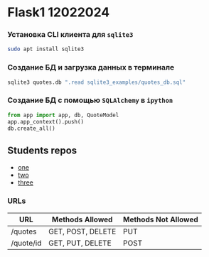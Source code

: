 # Flask1 12022024

### Установка CLI клиента для `sqlite3`
```bash
sudo apt install sqlite3
```
### Создание БД и загрузка данных в терминале
```bash
sqlite3 quotes.db ".read sqlite3_examples/quotes_db.sql"
```  

### Создание БД с помощью `SQLAlchemy` в `ipython`
```python
from app import app, db, QuoteModel
app.app_context().push()
db.create_all()
```

## Students repos
 - [one](https://github.com/coalesca/Flask1_12022024.git)  
 - [two](https://github.com/ReQuest2024/Flask1.git)  
 - [three](https://github.com/NikolayMakovetsky/flask_restapi.git)  

### URLs
URL |  Methods Allowed | Methods Not Allowed
----|------|-----
/quotes | GET, POST, DELETE | PUT
/quote/id | GET, PUT, DELETE | POST